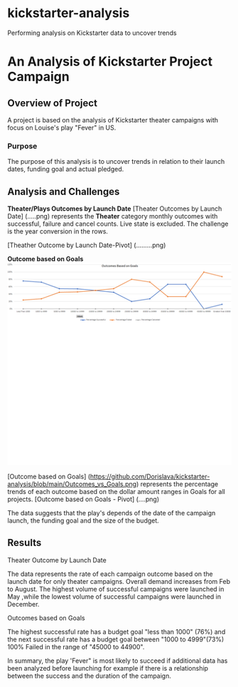 # kickstarter-analysis
Performing analysis on Kickstarter data to uncover trends
# An Analysis of Kickstarter Project Campaign

## Overview of Project

A project is based on the analysis of Kickstarter theater campaigns with focus on Louise's play "Fever" in US. 

### Purpose

The purpose of this analysis is to uncover trends in relation to their launch dates, funding goal and actual pledged.

## Analysis and Challenges

**Theater/Plays Outcomes by Launch Date** 
[Theater Outcomes by Launch Date] (.....png) represents the **Theater** category monthly outcomes with successful, failure and cancel counts. Live state is excluded. The challenge is the year conversion in the rows.
 
[Theather Outcome by Launch Date-Pivot] (.........png)

**Outcome based on Goals**
![Outcomes_vs_Goals](https://github.com/Dorislava/kickstarter-analysis/blob/main/Outcomes_vs_Goals.png)

[Outcome based on Goals] (https://github.com/Dorislava/kickstarter-analysis/blob/main/Outcomes_vs_Goals.png) represents the percentage trends of each outcome based on the dollar amount ranges in Goals for all projects.
[Outcome based on Goals - Pivot] (....png)

The data suggests that the play's depends of the date of the campaign launch, the funding goal and the size of the budget.

## Results

Theater Outcome by Launch Date

The data represents the rate of each campaign outcome based on the launch date for only theater campaigns. 
Overall demand increases from Feb to August.  The highest volume of successful campaigns were launched in May ,while the lowest volume of successful campaigns were launched in December. 

Outcomes based on Goals

The highest successful rate has a budget goal "less than 1000" (76%) and the next successful rate has a budget goal between "1000 to 4999"(73%)
100% Failed in the range of "45000 to 44900".

In summary, the play 'Fever" is most likely to succeed if additional data has been analyzed before launching for example if there is a relationship between the success and the duration of the campaign. 
